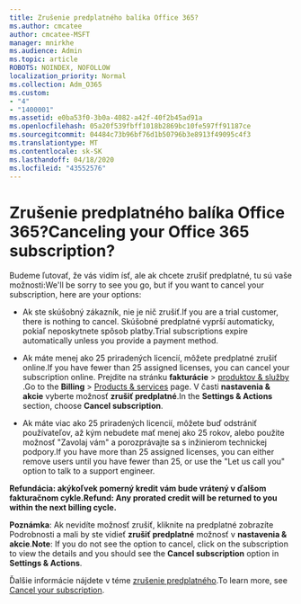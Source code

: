 ```yaml
---
title: Zrušenie predplatného balíka Office 365?
ms.author: cmcatee
author: cmcatee-MSFT
manager: mnirkhe
ms.audience: Admin
ms.topic: article
ROBOTS: NOINDEX, NOFOLLOW
localization_priority: Normal
ms.collection: Adm_O365
ms.custom:
- "4"
- "1400001"
ms.assetid: e0ba53f0-3b0a-4082-a42f-40f2b45ad91a
ms.openlocfilehash: 05a20f539fbff1018b2869bc10fe597ff91187ce
ms.sourcegitcommit: 04484c73b96bf76d1b50796b3e8913f49095c4f3
ms.translationtype: MT
ms.contentlocale: sk-SK
ms.lasthandoff: 04/18/2020
ms.locfileid: "43552576"
---
```

# <a name="canceling-your-office-365-subscription"></a><span data-ttu-id="cb178-102">Zrušenie predplatného balíka Office 365?</span><span class="sxs-lookup"><span data-stu-id="cb178-102">Canceling your Office 365 subscription?</span></span>

<span data-ttu-id="cb178-103">Budeme ľutovať, že vás vidím ísť, ale ak chcete zrušiť predplatné, tu sú vaše možnosti:</span><span class="sxs-lookup"><span data-stu-id="cb178-103">We'll be sorry to see you go, but if you want to cancel your subscription, here are your options:</span></span>
  
- <span data-ttu-id="cb178-104">Ak ste skúšobný zákazník, nie je nič zrušiť.</span><span class="sxs-lookup"><span data-stu-id="cb178-104">If you are a trial customer, there is nothing to cancel.</span></span> <span data-ttu-id="cb178-105">Skúšobné predplatné vyprší automaticky, pokiaľ neposkytnete spôsob platby.</span><span class="sxs-lookup"><span data-stu-id="cb178-105">Trial subscriptions expire automatically unless you provide a payment method.</span></span>

- <span data-ttu-id="cb178-106">Ak máte menej ako 25 priradených licencií, môžete predplatné zrušiť online.</span><span class="sxs-lookup"><span data-stu-id="cb178-106">If you have fewer than 25 assigned licenses, you can cancel your subscription online.</span></span> <span data-ttu-id="cb178-107">Prejdite na stránku **fakturácie** \> [produktov & služby](https://go.microsoft.com/fwlink/p/?linkid=842054) .</span><span class="sxs-lookup"><span data-stu-id="cb178-107">Go to the **Billing** \> [Products & services](https://go.microsoft.com/fwlink/p/?linkid=842054) page.</span></span> <span data-ttu-id="cb178-108">V časti **nastavenia & akcie** vyberte možnosť **zrušiť predplatné**.</span><span class="sxs-lookup"><span data-stu-id="cb178-108">In the **Settings & Actions** section, choose **Cancel subscription**.</span></span>

- <span data-ttu-id="cb178-109">Ak máte viac ako 25 priradených licencií, môžete buď odstrániť používateľov, až kým nebudete mať menej ako 25 rokov, alebo použite možnosť "Zavolaj vám" a porozprávajte sa s inžinierom technickej podpory.</span><span class="sxs-lookup"><span data-stu-id="cb178-109">If you have more than 25 assigned licenses, you can either remove users until you have fewer than 25, or use the "Let us call you" option to talk to a support engineer.</span></span>
  
<span data-ttu-id="cb178-110">**Refundácia: akýkoľvek pomerný kredit vám bude vrátený v ďalšom fakturačnom cykle.**</span><span class="sxs-lookup"><span data-stu-id="cb178-110">**Refund: Any prorated credit will be returned to you within the next billing cycle.**</span></span> 

<span data-ttu-id="cb178-111">**Poznámka**: Ak nevidíte možnosť zrušiť, kliknite na predplatné zobrazíte Podrobnosti a mali by ste vidieť **zrušiť predplatné** možnosť v **nastavenia & akcie**.</span><span class="sxs-lookup"><span data-stu-id="cb178-111">**Note**: If you do not see the option to cancel, click on the subscription to view the details and you should see the **Cancel subscription** option in **Settings & Actions**.</span></span> 

<span data-ttu-id="cb178-112">Ďalšie informácie nájdete v téme [zrušenie predplatného](https://docs.microsoft.com/office365/admin/subscriptions-and-billing/cancel-your-subscription).</span><span class="sxs-lookup"><span data-stu-id="cb178-112">To learn more, see [Cancel your subscription](https://docs.microsoft.com/office365/admin/subscriptions-and-billing/cancel-your-subscription).</span></span>